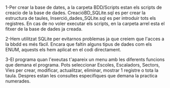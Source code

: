 1-Per crear la base de dates, a la carpeta BDD/Scripts estan els scripts de creacio de la base de dades. CreacióBD_SQLite.sql es per crear la estructura de taules, Inserció_dades_SQLite.sql es per introduir 
tots els registres. En cas de no voler executar els scripts, en la carpeta arrel esta el fitxer de la base de dades ja creada.

2-Hem utilitzat SQLite per evitarnos problemas ja que creiem que l'acces a la bbdd es més fàcil. Encara que faltin alguns tipus de dades com els ENUM, aquests els hem aplicat en el codi directament.

3-El programa quan l'exeutas t'apareix un menu amb les diferents funcions que demana el programa. Pots seleccionar Escoles, Escaladors, Sectors, Vies per crear, modificar, actualitzar, eliminar, mostrar 1 
registre o tota la taula. 
Despres estan les consultes especifiques que demana la practica numerades.
